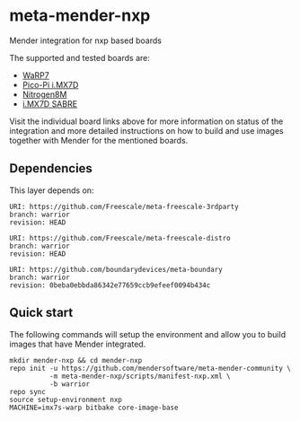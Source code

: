 # meta-mender-nxp

Mender integration for nxp based boards

The supported and tested boards are:

 - [WaRP7](https://hub.mender.io/t/nxp-warp7/135)
 - [Pico-Pi i.MX7D](https://hub.mender.io/t/technexion-pico-pi-imx7/136)
 - [Nitrogen8M](https://hub.mender.io/t/boundary-devices-nitrogen8m/409)
 - [i.MX7D SABRE](https://hub.mender.io/t/nxp-i-mx7d-sabre/1279)


Visit the individual board links above for more information on status of the
integration and more detailed instructions on how to build and use images
together with Mender for the mentioned boards.

## Dependencies

This layer depends on:

```
URI: https://github.com/Freescale/meta-freescale-3rdparty
branch: warrior
revision: HEAD
```

```
URI: https://github.com/Freescale/meta-freescale-distro
branch: warrior
revision: HEAD
```

```
URI: https://github.com/boundarydevices/meta-boundary
branch: warrior
revision: 0beba0ebbda86342e77659ccb9efeef0094b434c
```

## Quick start

The following commands will setup the environment and allow you to build images
that have Mender integrated.


```
mkdir mender-nxp && cd mender-nxp
repo init -u https://github.com/mendersoftware/meta-mender-community \
          -m meta-mender-nxp/scripts/manifest-nxp.xml \
          -b warrior
repo sync
source setup-environment nxp
MACHINE=imx7s-warp bitbake core-image-base
```


